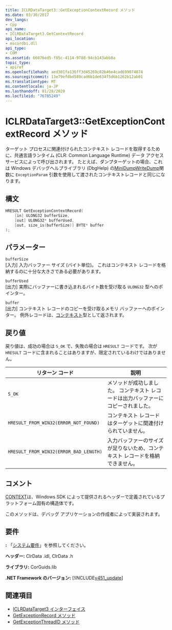 ```yaml
---
title: ICLRDataTarget3::GetExceptionContextRecord メソッド
ms.date: 03/30/2017
dev_langs:
- cpp
api_name:
- ICLRDataTarget3.GetContextRecord
api_location:
- mscordbi.dll
api_type:
- COM
ms.assetid: 66076ed5-f05c-4114-9788-94cb143abb8a
topic_type:
- apiref
ms.openlocfilehash: aed301fa136ff3d45269c82b46e4cad699074874
ms.sourcegitcommit: 13e79efdbd589cad6b1de634f5d6b1262b12ab01
ms.translationtype: MT
ms.contentlocale: ja-JP
ms.lasthandoff: 01/28/2020
ms.locfileid: "76785249"
---
```

# <a name="iclrdatatarget3getexceptioncontextrecord-method"></a>ICLRDataTarget3::GetExceptionContextRecord メソッド
ターゲット プロセスに関連付けられたコンテキスト レコードを取得するために、共通言語ランタイム (CLR: Common Language Runtime) データ アクセス サービスによって呼び出されます。 たとえば、ダンプターゲットの場合、これは Windows デバッグヘルプライブラリ (DbgHelp) の[MiniDumpWriteDump](/windows/desktop/api/minidumpapiset/nf-minidumpapiset-minidumpwritedump)関数に `ExceptionParam` 引数を使用して渡されたコンテキストレコードと同じになります。  
  
## <a name="syntax"></a>構文  
  
```cpp  
HRESULT GetExceptionContextRecord(  
    [in] ULONG32 bufferSize,  
    [out] ULONG32* bufferUsed,  
    [out, size_is(bufferSize)] BYTE* buffer  
);  
```  
  
## <a name="parameters"></a>パラメーター  
 `bufferSize`  
 [入力] 入力バッファー サイズ (バイト単位)。 これはコンテキスト レコードを格納するのに十分な大きさである必要があります。  
  
 `bufferUsed`  
 [出力] 実際にバッファーに書き込まれるバイト数を受け取る `ULONG32` 型へのポインター。  
  
 `buffer`  
 [出力] コンテキスト レコードのコピーを受け取るメモリ バッファーへのポインター。 例外レコードは、[コンテキスト](/windows/win32/api/winnt/ns-winnt-arm64_nt_context)型として返されます。  
  
## <a name="return-value"></a>戻り値  
 戻り値は、成功の場合は `S_OK` で、失敗の場合は `HRESULT` コードです。 次が `HRESULT` コードに含まれることはありますが、限定されているわけではありません。  
  
|リターン コード|説明|  
|-----------------|-----------------|  
|`S_OK`|メソッドが成功しました。 コンテキスト レコードは出力バッファーにコピーされました。|  
|`HRESULT_FROM_WIN32(ERROR_NOT_FOUND)`|コンテキスト レコードはターゲットに関連付けられていません。|  
|`HRESULT_FROM_WIN32(ERROR_BAD_LENGTH)`|入力バッファーのサイズが足りないため、コンテキスト レコードを格納できません。|  
  
## <a name="remarks"></a>コメント  
 [CONTEXT](/windows/win32/api/winnt/ns-winnt-arm64_nt_context)は、Windows SDK によって提供されるヘッダーで定義されているプラットフォーム固有の構造体です。  
  
 このメソッドは、デバッグ アプリケーションの作成者によって実装されます。  
  
## <a name="requirements"></a>要件  
 **:** 「[システム要件](../../../../docs/framework/get-started/system-requirements.md)」を参照してください。  
  
 **ヘッダー:** ClrData .idl, ClrData .h  
  
 **ライブラリ:** CorGuids.lib  
  
 **.NET Framework のバージョン:** [!INCLUDE[v451_update](../../../../includes/net-current-v451-nov-plus.md)]  
  
## <a name="see-also"></a>関連項目

- [ICLRDataTarget3 インターフェイス](iclrdatatarget3-interface.md)
- [GetExceptionRecord メソッド](iclrdatatarget3-getexceptionrecord-method.md)
- [GetExceptionThreadID メソッド](iclrdatatarget3-getexceptionthreadid-method.md)
